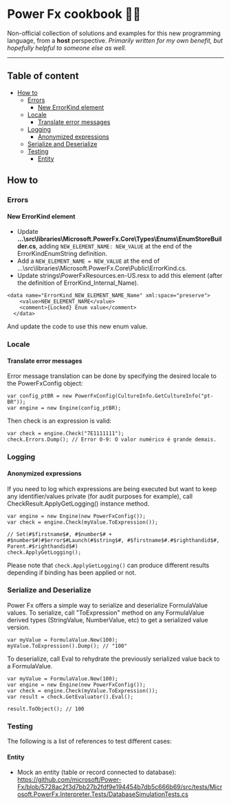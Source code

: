 # Power Fx cookbook 👨‍🍳
Non-official collection of solutions and examples for this new programming language, from a **host** perspective. <i>Primarily written for my own benefit, but hopefully helpful to someone else as well.</i>

***

## Table of content

- [How to](#how-to)
  - [Errors](#errors)
    - [New ErrorKind element](#new-errorkind-element)
  - [Locale](#locale)
    - [Translate error messages](#translate-error-messages)
  - [Logging](#logging)
    - [Anonymized expressions](#anonymized-expressions)
  - [Serialize and Deserialize](#serialize-and-deserialize)
  - [Testing](#testing)
    - [Entity](#entity)

## How to
### Errors
#### New ErrorKind element
  - Update **...\src\libraries\Microsoft.PowerFx.Core\Types\Enums\EnumStoreBuilder.cs**, adding `NEW_ELEMENT_NAME: NEW_VALUE` at the end of the ErrorKindEnumString definition.
  - Add a `NEW_ELEMENT_NAME = NEW_VALUE` at the end of ...\src\libraries\Microsoft.PowerFx.Core\Public\ErrorKind.cs.
  - Update strings\PowerFxResources.en-US.resx to add this element (after the definition of ErrorKind_Internal_Name).
  
```
<data name="ErrorKind_NEW_ELEMENT_NAME_Name" xml:space="preserve">
    <value>NEW_ELEMENT_NAME</value>
    <comment>{Locked} Enum value</comment>
  </data>
```

And update the code to use this new enum value.

### Locale
#### Translate error messages
Error message translation can be done by specifying the desired locale to the PowerFxConfig object:

```
var config_ptBR = new PowerFxConfig(CultureInfo.GetCultureInfo("pt-BR"));
var engine = new Engine(config_ptBR);
```

Then check is an expression is valid:
```
var check = engine.Check("7E1111111");
check.Errors.Dump(); // Error 0-9: O valor numérico é grande demais.
```

### Logging
#### Anonymized expressions
If you need to log which expressions are being executed but want to keep any identifier/values private (for audit purposes for example), call CheckResult.ApplyGetLogging() instance method.
```
var engine = new Engine(new PowerFxConfig());
var check = engine.Check(myValue.ToExpression());

// Set(#$firstname$#, #$number$# + #$number$#)#$error$#Launch(#$string$#, #$firstname$#.#$righthandid$#, Parent.#$righthandid$#)
check.ApplyGetLogging();
```

Please note that `check.ApplyGetLogging()` can produce different results depending if binding has been applied or not.

### Serialize and Deserialize
Power Fx offers a simple way to serialize and deserialize FormulaValue values.
To serialize, call "ToExpression" method on any FormulaValue derived types (StringValue, NumberValue, etc) to get a serialized value version.

```
var myValue = FormulaValue.New(100);
myValue.ToExpression().Dump(); // "100"
```

To deserialize, call Eval to rehydrate the previously serialized value back to a FormulaValue.
```
var myValue = FormulaValue.New(100);
var engine = new Engine(new PowerFxConfig());
var check = engine.Check(myValue.ToExpression());
var result = check.GetEvaluator().Eval();

result.ToObject(); // 100
```

### Testing
The following is a list of references to test different cases:
#### Entity
- Mock an entity (table or record connected to database): https://github.com/microsoft/Power-Fx/blob/5728ac2f3d7bb27b2fdf9e194454b7db5c666b69/src/tests/Microsoft.PowerFx.Interpreter.Tests/DatabaseSimulationTests.cs
